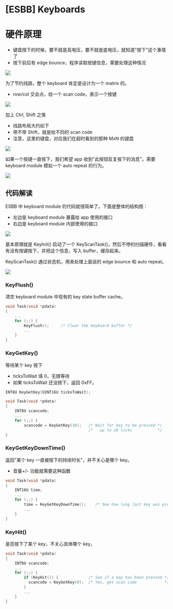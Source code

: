 # [ESBB] Keyboards

# 硬件原理

 * 键盘按下的时候，要不就是高电压，要不就是底电压，就知道"按下"这个事情了
 * 按下前后有 edge bounce，程序读取按键信息，需要处理这种情况

![](images/2018_11_23_esbb_keyboards/hardware01.png)

为了节约线路，整个 keyboard 肯定是设计为一个 matrix 的。

 * row/col 交会点，给一个 scan code，表示一个按键

![](images/2018_11_23_esbb_keyboards/hardware02.png)

加上 Ctrl, Shift 之类

 * 线路布局大约如下
 * 带不带 Shift，就是给不同的 scan code
 * 注意，这里的键盘，对应我们在超时看到的那种 MxN 的键盘

![](images/2018_11_23_esbb_keyboards/hardware03.png)

如果一个按键一直按下，我们希望 app 收到"此按钮反复按下的消息"。需要 keyboard module 模拟一个 auto repeat 的行为。

![](images/2018_11_23_esbb_keyboards/hardware04.png)


## 代码解读

ESBB 中 keyboard module 的代码就很简单了。下面是整体的结构图：

 * 左边是 keyboard module 暴露给 app 使用的接口
 * 右边是 keyboard module 内部使用的接口

![](images/2018_11_23_esbb_keyboards/keyboard_api.png)

基本原理就是 KeyInit() 启动了一个 KeyScanTask()，然后不停的扫描硬件，看看有没有按键按下，并把这个信息，写入 buffer，缓存起来。

KeyScanTask() 通过状态机，用来处理上面说的 edge bounce 和 auto repeat。

![](images/2018_11_23_esbb_keyboards/keyboard_flow_chart.png)


### KeyFlush()

清空 keyboard module 中现有的 key state buffer cache。

```C
void Task(void *pdata)
{
    ...
    for (;;) {
        KeyFlush();     /* Clear the keyboard buffer */
        ...
    }
}
```


### KeyGetKey()

等待某个 key 按下

 * ticksToWait 填 0，无限等待
 * 如果 ticksToWait 还没按下，返回 0xFF。

```C
INT8U KeyGetKey(UINT16U ticksToWait);

```

```C
void Task(void *pdata)
{
    INT8U scancode;
    ...
    for (;;) {
        scancode = KeyGetKey(10);   /* Wait for key to be pressed */
                                    /*   up to 10 ticks           */
}
```


### KeyGetKeyDownTime()

返回"某个 key 一直被按下的持续时长"，并不关心是哪个 key。

 * 音量+/- 功能就需要这种函数

```C
void Task(void *pdata)
{
    INT16U time;
    ...
    for (;;) {
        time = KeyGetKeyDownTime();    /* See how long last key was pressed */
        ...
    }
}
```


### KeyHit()

是否按下了某个 key，不关心具体哪个 key。

```C
void Task(void *pdata)
{
    INT8U scancode;
    ...
    for (;;) {
        if (KeyHit()) {             /* See if a key has been pressed */
          scancode = KeyGetKey(0);  /* Yes, get scan code            */
        }
        ...
    }
}
```
